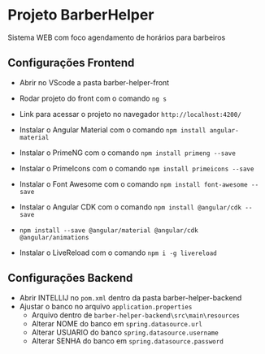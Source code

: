 # Projeto BarberHelper

Sistema WEB com foco agendamento de horários para barbeiros

## Configurações Frontend

- Abrir no VScode a pasta barber-helper-front
- Rodar projeto do front com o comando `ng s`
- Link para acessar o projeto no navegador `http://localhost:4200/`

- Instalar o Angular Material com o comando `npm install angular-material`
- Instalar o PrimeNG com o comando `npm install primeng --save`
- Instalar o PrimeIcons com o comando `npm install primeicons --save`
- Instalar o Font Awesome com o comando `npm install font-awesome --save`
- Instalar o Angular CDK com o comando `npm install @angular/cdk --save`
- `npm install --save @angular/material @angular/cdk @angular/animations`
- Instalar o LiveReload com o comando `npm i -g livereload`

## Configurações Backend

- Abrir INTELLIJ no `pom.xml` dentro da pasta barber-helper-backend
- Ajustar o banco no arquivo `application.properties`
  - Arquivo dentro de `barber-helper-backend\src\main\resources`
  - Alterar NOME do banco em `spring.datasource.url`
  - Alterar USUARIO do banco `spring.datasource.username`
  - Alterar SENHA do banco em `spring.datasource.password`
